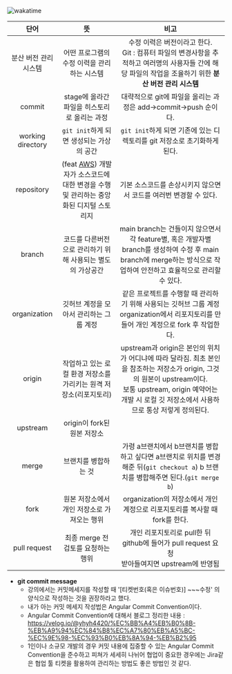 ![wakatime](/Tracking%20Time/JAN/250127.png)

|        단어         |                                                  뜻                                                   |                                                                         비고                                                                          |
|:-----------------:|:----------------------------------------------------------------------------------------------------:|:---------------------------------------------------------------------------------------------------------------------------------------------------:|
|   분산 버전 관리 시스템    |                                       어떤 프로그램의 수정 이력을 관리하는 시스템                                       |                           수정 이력은 버전이라고 한다.<br/>Git : 컴퓨터 파일의 변경사항을 추적하고 여러명의 사용자들 간에 해당 파일의 작업을 조율하기 위한 **분산 버전 관리 시스템**                            |
|      commit       |                                     stage에 올라간 파일을 히스토리로 올리는 과정                                      |                                                    대략적으로 git에 파일을 올리는 과정은 add->commit->push 순이다.                                                    |
| working directory |                                   ```git init```하게 되면 생성되는 가상의 공간                                    |                                                 ```git init```하게 되면 기존에 있는 디렉토리를 git 저장소로 초기화하게 된다.                                                 |
|    repository     | (feat [AWS](https://aws.amazon.com/ko/what-is/repo/)) 개발자가 소스코드에 대한 변경을 수행 및 관리하는 중앙화된 디지털 스토리지<br/> |                                                        기본 소스코드를 손상시키지 않으면서 코드를 여러번 변경할 수 있다.                                                        |
|      branch       |                                   코드를 다른버전으로 관리하기 위해 사용되는 별도의 가상공간                                   |                  main branch는 건들이지 않으면서 각 feature별, 혹은 개발자별 branch를 생성하여 수정 후 main branch에 merge하는 방식으로 작업하여 안전하고 효율적으로  관리할 수 있다.                  |
|   organization    |                                        깃허브 계정을 모아서 관리하는 그룹 계정                                        |                              같은 프로젝트를 수행할 때 관리하기 위해 사용되는 깃허브 그룹 계정<br/>organization에서 리포지토리를 만들어 개인 계정으로 fork 후 작업한다.                               |
|      origin       |                                작업하고 있는 로컬 환경 저장소를 가리키는 원격 저장소(리포지토리)                                 | upstream과 origin은 본인의 위치가 어디냐에 따라 달라짐. 최초 본인을 참조하는 저장소가 origin, 그것의 원본이 upstream이다.<br/>보통 upstream, origin 예약어는 개발 시 로컬 깃 저장소에서 사용하므로 통상 저렇게 정의된다. |
|     upstream      |                                         origin이 fork된 원본 저장소                                         |                                                                                                                                                     |
|       merge       |                                             브랜치를 병합하는 것                                              |                         가령 a브랜치에서 b브랜치를 병합하고 싶다면 a브랜치로 위치를 변경해준 뒤(```git checkout a```) b 브랜치를 병합해주면 된다.(```git merge b```)                         |
|       fork        |                                       원본 저장소에서 개인 저장소로 가져오는 행위                                       |                                                 organization의 저장소에서 개인 계정으로 리포지토리를 복사할 때 fork를 한다.                                                  |
|   pull request    |                                        최종 merge 전 검토를 요청하는 행위                                        |                                       개인 리포지토리로 pull한 뒤 github에 들어가 pull request 요청<br/>받아들여지면 upstream에 반영됨                                        |

* **git commit message**
  * 강의에서는 커밋메세지를 작성할 때 '[티켓번호(혹은 이슈번호)] ~~~수정' 의 양식으로 작성하는 것을 권장하라고 했다.
  * 내가 아는 커밋 메세지 작성법은 Angular Commit Convention이다. 
  * Angular Commit Convention에 대해서 블로그 정리한 내용 : https://velog.io/@yhyh4420/%EC%BB%A4%EB%B0%8B-%EB%A9%94%EC%84%B8%EC%A7%80%EB%A5%BC-%EC%9E%98-%EC%93%B0%EB%8A%94-%EB%B2%95
  * 1인이나 소규모 개발의 경우 커밋 내용에 집중할 수 있는 Angular Commit Convention을 준수하고 피쳐가 세세히 나뉘어 협업이 중요한 경우에는 Jira같은 협업 툴 티켓을 활용하여 관리하는 방법도 좋은 방법인 것 같다.